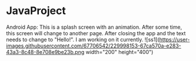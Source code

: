 # JavaProject
Android App:
This is a splash screen with an animation. After some time, this screen will change to another page. After closing the app and the text needs to change to "Hello!". I am working on it currently.
![ss1](https://user-images.githubusercontent.com/67706542/229998153-67ca570a-e283-43a3-8c48-8e708e9be23b.png width="200" height="400")
